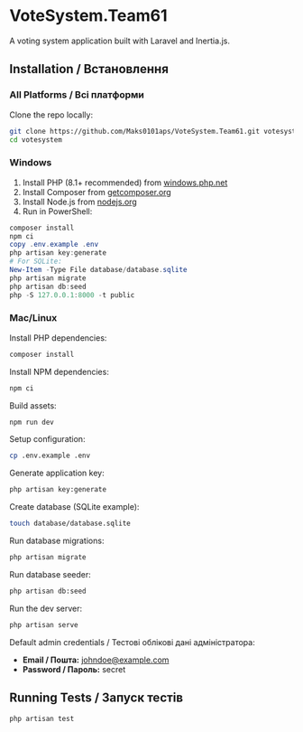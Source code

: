 # VoteSystem.Team61

A voting system application built with Laravel and Inertia.js.

## Installation / Встановлення

### All Platforms / Всі платформи

Clone the repo locally:

```sh
git clone https://github.com/Maks0101aps/VoteSystem.Team61.git votesystem
cd votesystem
```

### Windows

1. Install PHP (8.1+ recommended) from [windows.php.net](https://windows.php.net/download/)
2. Install Composer from [getcomposer.org](https://getcomposer.org/)
3. Install Node.js from [nodejs.org](https://nodejs.org/)
4. Run in PowerShell:
```powershell
composer install
npm ci
copy .env.example .env
php artisan key:generate
# For SQLite:
New-Item -Type File database/database.sqlite
php artisan migrate
php artisan db:seed
php -S 127.0.0.1:8000 -t public
```

### Mac/Linux

Install PHP dependencies:

```sh
composer install
```

Install NPM dependencies:

```sh
npm ci
```

Build assets:

```sh
npm run dev
```

Setup configuration:

```sh
cp .env.example .env
```

Generate application key:

```sh
php artisan key:generate
```

Create database (SQLite example):

```sh
touch database/database.sqlite
```

Run database migrations:

```sh
php artisan migrate
```

Run database seeder:

```sh
php artisan db:seed
```

Run the dev server:

```sh
php artisan serve
```

Default admin credentials / Тестові облікові дані адміністратора:
- **Email / Пошта:** johndoe@example.com
- **Password / Пароль:** secret

## Running Tests / Запуск тестів

```sh
php artisan test
```
